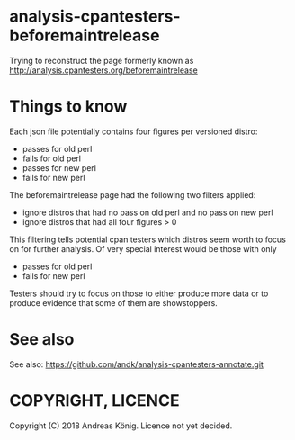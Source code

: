 # analysis-cpantesters-beforemaintrelease

Trying to reconstruct the page formerly known as http://analysis.cpantesters.org/beforemaintrelease

# Things to know

Each json file potentially contains four figures per versioned distro:

- passes for old perl
- fails for old perl
- passes for new perl
- fails for new perl

The beforemaintrelease page had the following two filters applied:

- ignore distros that had no pass on old perl and no pass on new perl
- ignore distros that had all four figures > 0

This filtering tells potential cpan testers which distros seem worth to
focus on for further analysis. Of very special interest would be those
with only

- passes for old perl
- fails for new perl

Testers should try to focus on those to either produce more data or to
produce evidence that some of them are showstoppers.

# See also

See also: https://github.com/andk/analysis-cpantesters-annotate.git

# COPYRIGHT, LICENCE

Copyright (C) 2018 Andreas König. Licence not yet decided.
